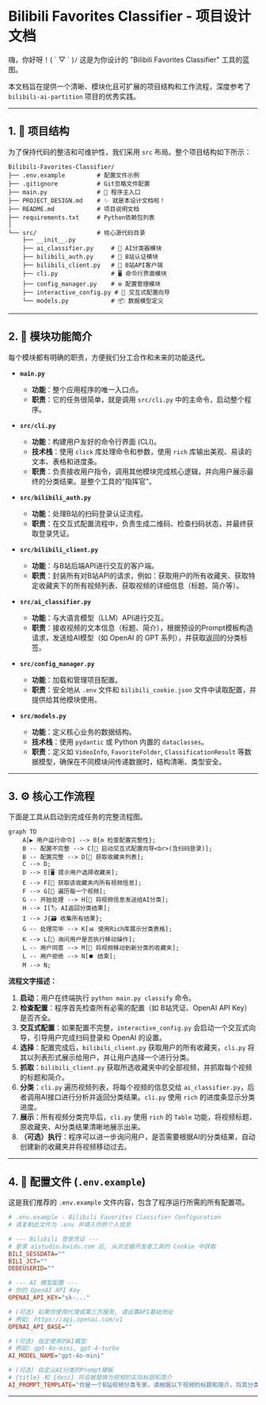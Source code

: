 # Bilibili Favorites Classifier - 项目设计文档

嗨，你好呀！( ´ ▽ ` )ﾉ 这是为你设计的 "Bilibili Favorites Classifier" 工具的蓝图。

本文档旨在提供一个清晰、模块化且可扩展的项目结构和工作流程，深度参考了 `bilibili-ai-partition` 项目的优秀实践。

---

## 1. 📂 项目结构

为了保持代码的整洁和可维护性，我们采用 `src` 布局。整个项目结构如下所示：

```
Bilibili-Favorites-Classifier/
├── .env.example         # 配置文件示例
├── .gitignore           # Git忽略文件配置
├── main.py              # 🚀 程序主入口
├── PROJECT_DESIGN.md    # ✨ 就是本设计文档啦！
├── README.md            # 项目说明文档
├── requirements.txt     # Python依赖包列表
│
└── src/                 # 核心源代码目录
    ├── __init__.py
    ├── ai_classifier.py     # 🧠 AI分类器模块
    ├── bilibili_auth.py     # 🔑 B站认证模块
    ├── bilibili_client.py   # 📡 B站API客户端
    ├── cli.py               # 🖥️ 命令行界面模块
    ├── config_manager.py    # ⚙️ 配置管理模块
    ├── interactive_config.py # 🤝 交互式配置向导
    └── models.py            # 📦 数据模型定义
```

---

## 2. 🧩 模块功能简介

每个模块都有明确的职责，方便我们分工合作和未来的功能迭代。

*   **`main.py`**
    *   **功能**：整个应用程序的唯一入口点。
    *   **职责**：它的任务很简单，就是调用 `src/cli.py` 中的主命令，启动整个程序。

*   **`src/cli.py`**
    *   **功能**：构建用户友好的命令行界面 (CLI)。
    *   **技术栈**：使用 `click` 库处理命令和参数，使用 `rich` 库输出美观、易读的文本、表格和进度条。
    *   **职责**：负责接收用户指令，调用其他模块完成核心逻辑，并向用户展示最终的分类结果。是整个工具的“指挥官”。

*   **`src/bilibili_auth.py`**
    *   **功能**：处理B站的扫码登录认证流程。
    *   **职责**：在交互式配置流程中，负责生成二维码、检查扫码状态，并最终获取登录凭证。

*   **`src/bilibili_client.py`**
    *   **功能**：与B站后端API进行交互的客户端。
    *   **职责**：封装所有对B站API的请求，例如：获取用户的所有收藏夹、获取特定收藏夹下的所有视频列表、获取视频的详细信息（标题、简介等）。

*   **`src/ai_classifier.py`**
    *   **功能**：与大语言模型（LLM）API进行交互。
    *   **职责**：接收视频的文本信息（标题、简介），根据预设的Prompt模板构造请求，发送给AI模型（如 OpenAI 的 GPT 系列），并获取返回的分类标签。

*   **`src/config_manager.py`**
    *   **功能**：加载和管理项目配置。
    *   **职责**：安全地从 `.env` 文件和 `bilibili_cookie.json` 文件中读取配置，并提供给其他模块使用。

*   **`src/models.py`**
    *   **功能**：定义核心业务的数据结构。
    *   **技术栈**：使用 `pydantic` 或 Python 内置的 `dataclasses`。
    *   **职责**：定义如 `VideoInfo`, `FavoriteFolder`, `ClassificationResult` 等数据模型，确保在不同模块间传递数据时，结构清晰、类型安全。

---

## 3. ⚙️ 核心工作流程

下面是工具从启动到完成任务的完整流程图。

```mermaid
graph TD
    A[▶️ 用户运行命令] --> B{⚙️ 检查配置完整性};
    B -- 配置不完整 --> C[🤝 启动交互式配置向导<br>(含扫码登录)];
    B -- 配置完整 --> D[📡 获取收藏夹列表];
    C --> D;
    D --> E[🖥️ 提示用户选择收藏夹];
    E --> F[📄 获取该收藏夹内所有视频信息];
    F --> G[🔄 遍历每一个视频];
    G -- 开始处理 --> H[🧠 将视频信息发送给AI分类];
    H --> I[🏷️ AI返回分类结果];
    I --> J{🗃️ 收集所有结果};
    G -- 处理完毕 --> K[📊 使用Rich库展示分类表格];
    K --> L[🤔 询问用户是否执行移动操作];
    L -- 用户同意 --> M[🚀 将视频移动到新分类的收藏夹];
    L -- 用户拒绝 --> N[⏹️ 结束];
    M --> N;
```

**流程文字描述：**

1.  **启动**：用户在终端执行 `python main.py classify` 命令。
2.  **检查配置**：程序首先检查所有必需的配置（如 B站凭证、OpenAI API Key）是否齐全。
3.  **交互式配置**：如果配置不完整，`interactive_config.py` 会启动一个交互式向导，引导用户完成扫码登录和 OpenAI 的设置。
4.  **选择**：配置完成后，`bilibili_client.py` 获取用户的所有收藏夹，`cli.py` 将其以列表形式展示给用户，并让用户选择一个进行分类。
5.  **抓取**：`bilibili_client.py` 获取所选收藏夹中的全部视频，并抓取每个视频的标题和简介。
6.  **分类**：`cli.py` 遍历视频列表，将每个视频的信息交给 `ai_classifier.py`，后者调用AI接口进行分析并返回分类结果。`cli.py` 使用 `rich` 的进度条显示分类进度。
7.  **展示**：所有视频分类完毕后，`cli.py` 使用 `rich` 的 `Table` 功能，将视频标题、原收藏夹、AI分类结果清晰地展示出来。
8.  **（可选）执行**：程序可以进一步询问用户，是否需要根据AI的分类结果，自动创建新的收藏夹并将视频移动过去。

---

## 4. 📝 配置文件 (`.env.example`)

这是我们推荐的 `.env.example` 文件内容，包含了程序运行所需的所有配置项。

```ini
# .env.example - Bilibili Favorites Classifier Configuration
# 请复制此文件为 .env 并填入你的个人信息

# --- Bilibili 登录凭证 ---
# 登录 aistudio.baidu.com 后, 从浏览器开发者工具的 Cookie 中获取
BILI_SESSDATA=""
BILI_JCT=""
DEDEUSERID=""

# --- AI 模型配置 ---
# 你的 OpenAI API Key
OPENAI_API_KEY="sk-..."

# (可选) 如果你使用代理或第三方服务, 请设置API基础地址
# 例如: https://api.openai.com/v1
OPENAI_API_BASE=""

# (可选) 指定使用的AI模型
# 例如: gpt-4o-mini, gpt-4-turbo
AI_MODEL_NAME="gpt-4o-mini"

# (可选) 自定义AI分类的Prompt模板
# {title} 和 {desc} 将会被替换为视频的实际标题和简介
AI_PROMPT_TEMPLATE="你是一个B站视频分类专家。请根据以下视频的标题和简介，将其分类到一个最合适的类别中。类别应该是简洁的名词或短语，例如：编程教学、游戏实况、生活Vlog、美食探店、数码评测、影视解说、音乐分享、搞笑视频。请只返回分类名称，不要任何多余的解释。\n\n标题：{title}\n简介：{desc}"

```
---